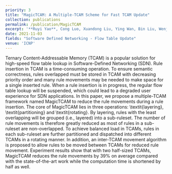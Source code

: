 ```yaml
---
priority: 3
title: "MagicTCAM: A Multiple-TCAM Scheme for Fast TCAM Update"
collection: publications
permalink: /publication/MagicTCAM
excerpt: '**Ruyi Yao**, Cong Luo, Xuandong Liu, Ying Wan, Bin Liu, Wenjun Li, Yang Xu'
date: 2021-11-03
fields: "Software Defined Networking - Flow Table Update"
venue: 'ICNP'
---
```

Ternary Content-Addressable Memory (TCAM) is a popular solution for high-speed flow table lookup in Software-Defined Networking (SDN). 
Rule insertion in TCAM is a time-consuming operation. To ensure semantic correctness, rules overlapped must be stored in TCAM with decreasing priority order and many rule movements may be needed to make space for a single inserted rule.  When a rule insertion is in progress, the regular flow table lookup will be suspended, which could lead to a degraded user experience for SDN applications. In this paper, we propose a multiple-TCAM framework named MagicTCAM to reduce the rule movements during a rule insertion. The core of MagicTCAM lies in three operations: \textit{layering}, \textit{partitioning} and \textit{rotating}. By layering, rules with the least overlapping will be grouped (i.e., layered) into a sub-ruleset. The number of rule movements is therefore greatly reduced as most of rules in a sub-ruleset are non-overlapped. To achieve balanced load in TCAMs, rules in each sub-ruleset are further partitioned and dispatched into different TCAMs in a rotating manner. In addition, an inter-TCAM movement algorithm is proposed to allow rules to be moved between TCAMs for reduced rule movement. Experiment results show that with two half-sized TCAMs, MagicTCAM reduces the rule movements by 39\% on average compared with the state-of-the-art work while the computation time is shortened by half as well.
